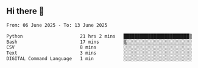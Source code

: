 ## Hi there 👋

<!--
**Bojupi/Bojupi** is a ✨ _special_ ✨ repository because its `README.md` (this file) appears on your GitHub profile.

Here are some ideas to get you started:

- 🔭 I’m currently working on ...
- 🌱 I’m currently learning ...
- 👯 I’m looking to collaborate on ...
- 🤔 I’m looking for help with ...
- 💬 Ask me about ...
- 📫 How to reach me: ...
- 😄 Pronouns: ...
- ⚡ Fun fact: ...
-->

<!--START_SECTION:waka-->

```txt
From: 06 June 2025 - To: 13 June 2025

Python                     21 hrs 2 mins   ████████████████████████▒   97.53 %
Bash                       17 mins         ▒░░░░░░░░░░░░░░░░░░░░░░░░   01.34 %
CSV                        8 mins          ░░░░░░░░░░░░░░░░░░░░░░░░░   00.64 %
Text                       3 mins          ░░░░░░░░░░░░░░░░░░░░░░░░░   00.31 %
DIGITAL Command Language   1 min           ░░░░░░░░░░░░░░░░░░░░░░░░░   00.11 %
```

<!--END_SECTION:waka-->
